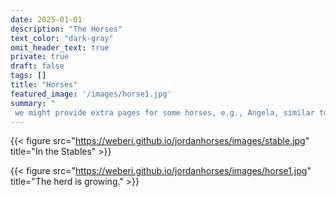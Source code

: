 ```yaml
---
date: 2025-01-01
description: "The Horses"
text_color: "dark-gray"
omit_header_text: true
private: true
draft: false
tags: []
title: "Horses"
featured_image: '/images/horse1.jpg'
summary: "
 we might provide extra pages for some horses, e.g., Angela, similar to the persons - just an idea to consider"
---
```




{{< figure src="https://weberi.github.io/jordanhorses/images/stable.jpg" title="In the Stables" >}}

{{< figure src="https://weberi.github.io/jordanhorses/images/horse1.jpg" title="The herd is growing." >}}
